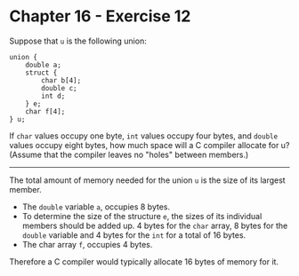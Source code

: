 # Chapter 16 - Exercise 12

Suppose that `u` is the following union:

```
union {
    double a;
    struct {
        char b[4];
        double c;
        int d;
    } e;
    char f[4];
} u;
```

If `char` values occupy one byte, `int` values occupy four bytes, and `double` values occupy eight bytes, how much space will a C compiler allocate for u? (Assume that the compiler leaves no "holes" between members.)

---

The total amount of memory needed for the union `u` is the size of its largest member.  

+ The `double` variable `a`, occupies 8 bytes.  
+ To determine the size of the structure `e`, the sizes of its individual members should be added up. 4 bytes for the `char` array, 8 bytes for the `double` variable and 4 bytes for the `int` for a total of 16 bytes.  
+ The char array `f`, occupies 4 bytes.  

Therefore a C compiler would typically allocate 16 bytes of memory for it.  
